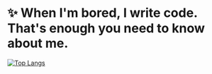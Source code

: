 # ✨ When I'm bored, I write code. That's enough you need to know about me.

[![Top Langs](https://github-readme-stats.vercel.app/api/top-langs/?username=CarsonDay11&layout=donut-vertical)](https://github.com/CarsonDay11/github-readme-stats)

